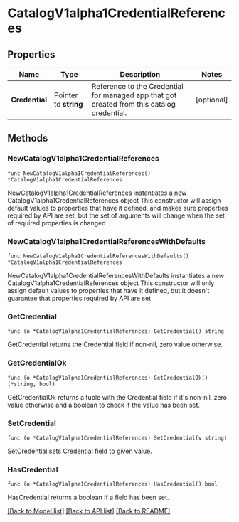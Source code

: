 # CatalogV1alpha1CredentialReferences

## Properties

Name | Type | Description | Notes
------------ | ------------- | ------------- | -------------
**Credential** | Pointer to **string** | Reference to the Credential for managed app that got created from this catalog credential. | [optional] 

## Methods

### NewCatalogV1alpha1CredentialReferences

`func NewCatalogV1alpha1CredentialReferences() *CatalogV1alpha1CredentialReferences`

NewCatalogV1alpha1CredentialReferences instantiates a new CatalogV1alpha1CredentialReferences object
This constructor will assign default values to properties that have it defined,
and makes sure properties required by API are set, but the set of arguments
will change when the set of required properties is changed

### NewCatalogV1alpha1CredentialReferencesWithDefaults

`func NewCatalogV1alpha1CredentialReferencesWithDefaults() *CatalogV1alpha1CredentialReferences`

NewCatalogV1alpha1CredentialReferencesWithDefaults instantiates a new CatalogV1alpha1CredentialReferences object
This constructor will only assign default values to properties that have it defined,
but it doesn't guarantee that properties required by API are set

### GetCredential

`func (o *CatalogV1alpha1CredentialReferences) GetCredential() string`

GetCredential returns the Credential field if non-nil, zero value otherwise.

### GetCredentialOk

`func (o *CatalogV1alpha1CredentialReferences) GetCredentialOk() (*string, bool)`

GetCredentialOk returns a tuple with the Credential field if it's non-nil, zero value otherwise
and a boolean to check if the value has been set.

### SetCredential

`func (o *CatalogV1alpha1CredentialReferences) SetCredential(v string)`

SetCredential sets Credential field to given value.

### HasCredential

`func (o *CatalogV1alpha1CredentialReferences) HasCredential() bool`

HasCredential returns a boolean if a field has been set.


[[Back to Model list]](../README.md#documentation-for-models) [[Back to API list]](../README.md#documentation-for-api-endpoints) [[Back to README]](../README.md)


